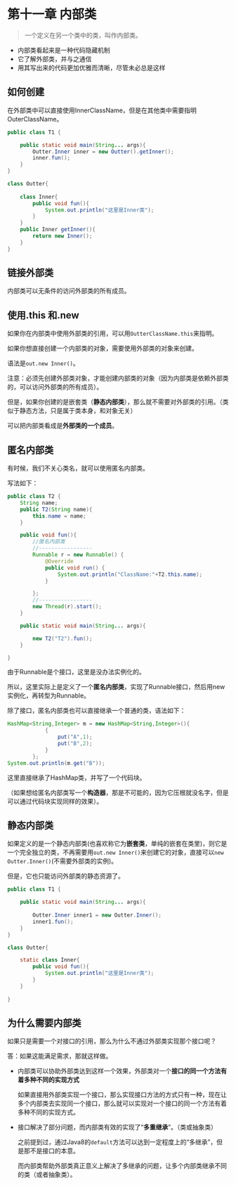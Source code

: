 # 第十一章 内部类

> 一个定义在另一个类中的类，叫作内部类。

- 内部类看起来是一种代码隐藏机制
- 它了解外部类，并与之通信
- 用其写出来的代码更加优雅而清晰，尽管未必总是这样



## 如何创建

在外部类中可以直接使用InnerClassName，但是在其他类中需要指明OuterClassName。

````java
public class T1 {

    public static void main(String... args){
        Outter.Inner inner = new Outter().getInner();
        inner.fun();
    }
}

class Outter{
    
    class Inner{
        public void fun(){
            System.out.println("这里是Inner类");
        }
    }
    public Inner getInner(){
        return new Inner();
    }
}
````



## 链接外部类

内部类可以无条件的访问外部类的所有成员。



## 使用.this 和.new

如果你在内部类中使用外部类的引用，可以用`OutterClassName.this`来指明。



如果你想直接创建一个内部类的对象，需要使用外部类的对象来创建。

语法是`out.new Inner()`。

注意：必须先创建外部类对象，才能创建内部类的对象（因为内部类是依赖外部类的，可以访问外部类的所有成员）。

但是，如果你创建的是嵌套类（**静态内部类**），那么就不需要对外部类的引用。（类似于静态方法，只是属于类本身，和对象无关）

可以把内部类看成是**外部类的一个成员**。



## 匿名内部类

有时候，我们不关心类名，就可以使用匿名内部类。

写法如下：

````java
public class T2 {
    String name;
    public T2(String name){
        this.name = name;
    }

    public void fun(){
        //匿名内部类
        //-----------------
        Runnable r = new Runnable() {	
            @Override
            public void run() {
                System.out.println("ClassName:"+T2.this.name);
            }

        };
        //-----------------
        new Thread(r).start();
    }

    public static void main(String... args){

        new T2("T2").fun();
    }

}
````

由于Runnable是个接口，这里是没办法实例化的。

所以，这里实际上是定义了一个**匿名内部类**，实现了Runnable接口，然后用new实例化，再转型为Runnable。



除了接口，匿名内部类也可以直接继承一个普通的类，语法如下：

````java
HashMap<String,Integer> m = new HashMap<String,Integer>(){
            {
                put("A",1);
                put("B",2);
            }
        };
System.out.println(m.get("B"));
````



这里直接继承了HashMap类，并写了一个代码块。

（如果想给匿名内部类写一个**构造器**，那是不可能的，因为它压根就没名字，但是可以通过代码块实现同样的效果）。



## 静态内部类

如果定义的是一个静态内部类(也喜欢称它为**嵌套类**，单纯的嵌套在类里)，则它是一个完全独立的类，不再需要用`out.new Inner()`来创建它的对象，直接可以`new Outter.Inner()`(不需要外部类的实例)。

但是，它也只能访问外部类的静态资源了。



````java
public class T1 {

    public static void main(String... args){
        
        Outter.Inner inner1 = new Outter.Inner();
        inner1.fun();
    }
}

class Outter{

    static class Inner{
        public void fun(){
            System.out.println("这里是Inner类");
        }
    }
    
}
````



## 为什么需要内部类

如果只是需要一个对接口的引用，那么为什么不通过外部类实现那个接口呢？

答：如果这能满足需求，那就这样做。



- 内部类可以协助外部类达到这样一个效果，外部类对一个**接口的同一个方法有着多种不同的实现方式**

  如果直接用外部类实现一个接口，那么实现接口方法的方式只有一种，现在让多个内部类去实现同一个接口，那么就可以实现对一个接口的同一个方法有着多种不同的实现方式。

- 接口解决了部分问题，而内部类有效的实现了“**多重继承**”。（类或抽象类）

  之前提到过，通过Java8的`default`方法可以达到一定程度上的“多继承”，但是那不是接口的本意。

  而内部类帮助外部类真正意义上解决了多继承的问题，让多个内部类继承不同的类（或者抽象类）。

